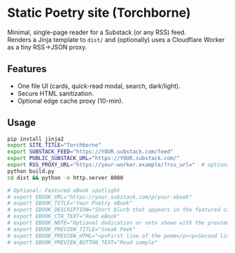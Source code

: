 # Static Poetry site (Torchborne) 

Minimal, single-page reader for a Substack (or any RSS) feed.  
Renders a Jinja template to `dist/` and (optionally) uses a Cloudflare Worker as a tiny RSS→JSON proxy.

## Features
- One file UI (cards, quick-read modal, search, dark/light).
- Secure HTML sanitization.
- Optional edge cache proxy (10-min).

## Usage
```bash
pip install jinja2
export SITE_TITLE="Torchborne"
export SUBSTACK_FEED="https://YOUR.substack.com/feed"
export PUBLIC_SUBSTACK_URL="https://YOUR.substack.com/"
export RSS_PROXY_URL="https://your-worker.example/?rss_url="  # optional
python build.py
cd dist && python -m http.server 8080

# Optional: Featured eBook spotlight
# export EBOOK_URL="https://your.substack.com/p/your-ebook"
# export EBOOK_TITLE="Your Poetry eBook"
# export EBOOK_DESCRIPTION="Short blurb that appears in the featured card"
# export EBOOK_CTA_TEXT="Read eBook"
# export EBOOK_NOTE="Optional dedication or note shown with the preview"
# export EBOOK_PREVIEW_TITLE="Sneak Peek"
# export EBOOK_PREVIEW_HTML="<p>First line of the poem</p><p>Second line of the poem</p>"
# export EBOOK_PREVIEW_BUTTON_TEXT="Read sample"

